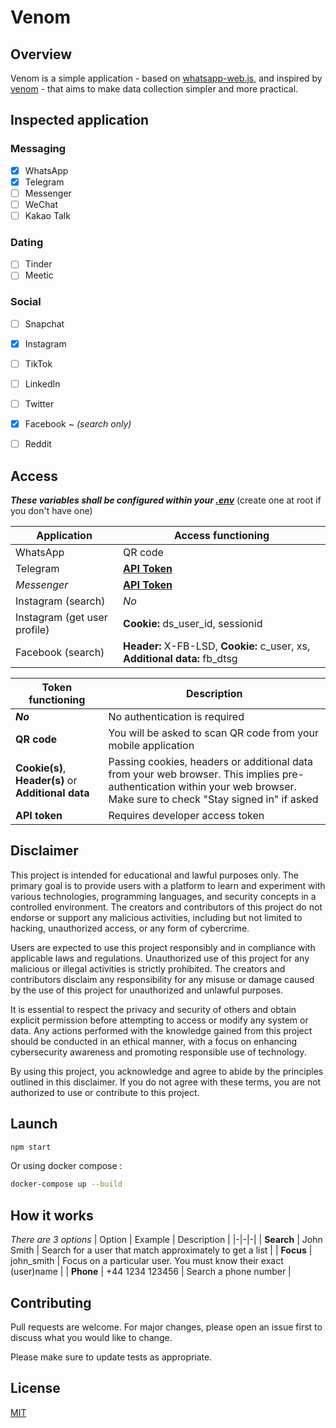 # Venom

## Overview

Venom is a simple application - based on [whatsapp-web.js](https://github.com/pedroslopez/whatsapp-web.js/), and inspired by [venom](https://github.com/orkestral/venom/blob/master/.github/workflows/nightly.yml) - that aims to make data collection simpler and more practical.


## Inspected application

### Messaging

- [x] WhatsApp
- [x] Telegram
- [ ] Messenger
- [ ] WeChat
- [ ] Kakao Talk

### Dating

- [ ] Tinder
- [ ] Meetic

### Social

- [ ] Snapchat
- [x] Instagram
- [ ] TikTok
- [ ] LinkedIn
- [ ] Twitter
- [x] Facebook ~ *(search only)*
- [ ] Reddit


## Access

***These variables shall be configured within your [.env](.env)*** (create one at root if you don't have one)

| Application | Access functioning |
|-|-|
| WhatsApp | QR code |
| Telegram | [**API Token**](https://my.telegram.org/apps) |
| *Messenger* | [**API Token**](https://developers.facebook.com/apps) |
| Instagram (search) | *No* |
| Instagram (get user profile) | __Cookie:__ ds_user_id, sessionid |
| Facebook (search) | __Header:__ X-FB-LSD, __Cookie:__ c_user, xs, __Additional data:__ fb_dtsg |

| Token functioning | Description |
|-|-|
| ***No*** | No authentication is required |
| **QR code** | You will be asked to scan QR code from your mobile application |
| **Cookie(s)**, **Header(s)** or **Additional data** | Passing cookies, headers or additional data from your web browser. This implies pre-authentication within your web browser. Make sure to check "Stay signed in" if asked |
| **API token** | Requires developer access token |


## Disclaimer

This project is intended for educational and lawful purposes only. The primary goal is to provide users with a platform to learn and experiment with various technologies, programming languages, and security concepts in a controlled environment. The creators and contributors of this project do not endorse or support any malicious activities, including but not limited to hacking, unauthorized access, or any form of cybercrime.

Users are expected to use this project responsibly and in compliance with applicable laws and regulations. Unauthorized use of this project for any malicious or illegal activities is strictly prohibited. The creators and contributors disclaim any responsibility for any misuse or damage caused by the use of this project for unauthorized and unlawful purposes.

It is essential to respect the privacy and security of others and obtain explicit permission before attempting to access or modify any system or data. Any actions performed with the knowledge gained from this project should be conducted in an ethical manner, with a focus on enhancing cybersecurity awareness and promoting responsible use of technology.

By using this project, you acknowledge and agree to abide by the principles outlined in this disclaimer. If you do not agree with these terms, you are not authorized to use or contribute to this project.

## Launch

```sh
npm start
```

Or using docker compose :
```sh
docker-compose up --build
```

## How it works

*There are 3 options*
| Option | Example | Description |
|-|-|-|
| **Search** | John Smith | Search for a user that match approximately to get a list |
| **Focus** | john_smith | Focus on a particular user. You must know their exact (user)name |
| **Phone** | +44 1234 123456 | Search a phone number |

## Contributing

Pull requests are welcome. For major changes, please open an issue first
to discuss what you would like to change.

Please make sure to update tests as appropriate.

## License

[MIT](LICENSE)